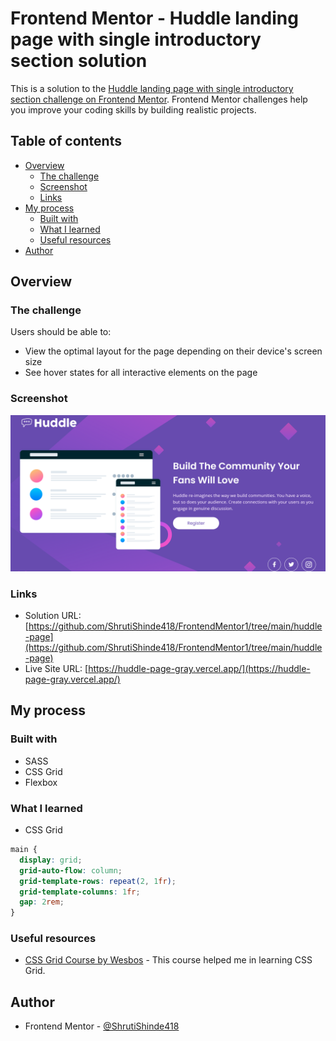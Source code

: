 # Frontend Mentor - Huddle landing page with single introductory section solution

This is a solution to the [Huddle landing page with single introductory section challenge on Frontend Mentor](https://www.frontendmentor.io/challenges/huddle-landing-page-with-a-single-introductory-section-B_2Wvxgi0). Frontend Mentor challenges help you improve your coding skills by building realistic projects.

## Table of contents

- [Overview](#overview)
  - [The challenge](#the-challenge)
  - [Screenshot](#screenshot)
  - [Links](#links)
- [My process](#my-process)
  - [Built with](#built-with)
  - [What I learned](#what-i-learned)
  - [Useful resources](#useful-resources)
- [Author](#author)

## Overview

### The challenge

Users should be able to:

- View the optimal layout for the page depending on their device's screen size
- See hover states for all interactive elements on the page

### Screenshot

![Huddle Landing Page](./screenshot.png)

### Links

- Solution URL: [https://github.com/ShrutiShinde418/FrontendMentor1/tree/main/huddle-page](https://github.com/ShrutiShinde418/FrontendMentor1/tree/main/huddle-page)
- Live Site URL: [https://huddle-page-gray.vercel.app/](https://huddle-page-gray.vercel.app/)

## My process

### Built with

- SASS
- CSS Grid
- Flexbox

### What I learned

- CSS Grid

```css
main {
  display: grid;
  grid-auto-flow: column;
  grid-template-rows: repeat(2, 1fr);
  grid-template-columns: 1fr;
  gap: 2rem;
}
```

### Useful resources

- [CSS Grid Course by Wesbos](https://cssgrid.io/) - This course helped me in learning CSS Grid.

## Author

- Frontend Mentor - [@ShrutiShinde418](https://www.frontendmentor.io/profile/ShrutiShinde418)

